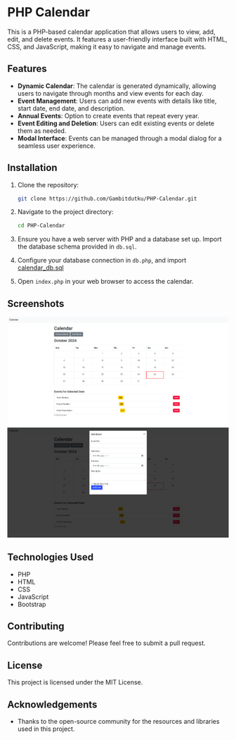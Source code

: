 # PHP Calendar

This is a PHP-based calendar application that allows users to view, add, edit, and delete events. It features a user-friendly interface built with HTML, CSS, and JavaScript, making it easy to navigate and manage events.

## Features

- **Dynamic Calendar**: The calendar is generated dynamically, allowing users to navigate through months and view events for each day.
- **Event Management**: Users can add new events with details like title, start date, end date, and description.
- **Annual Events**: Option to create events that repeat every year.
- **Event Editing and Deletion**: Users can edit existing events or delete them as needed.
- **Modal Interface**: Events can be managed through a modal dialog for a seamless user experience.

## Installation

1. Clone the repository:
   ```bash
   git clone https://github.com/Gambitdutku/PHP-Calendar.git
   ```

2. Navigate to the project directory:
   ```bash
   cd PHP-Calendar
   ```

3. Ensure you have a web server with PHP and a database set up. Import the database schema provided in `db.sql`.

4. Configure your database connection in `db.php`, and import [calendar_db.sql](db/calendar_db.sql)

5. Open `index.php` in your web browser to access the calendar.

## Screenshots

![index.png](screenshots/index.png)
![modal.png](screenshots/modal.png)
## Technologies Used

- PHP
- HTML
- CSS
- JavaScript
- Bootstrap

## Contributing

Contributions are welcome! Please feel free to submit a pull request.

## License

This project is licensed under the MIT License.

## Acknowledgements

- Thanks to the open-source community for the resources and libraries used in this project.